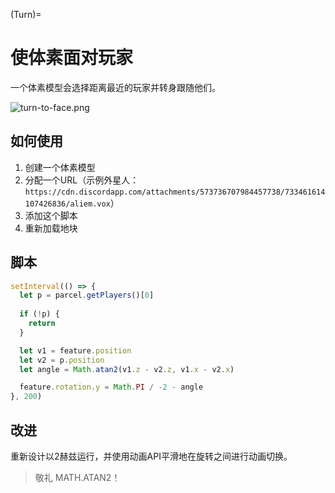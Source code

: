 (Turn)=
# 使体素面对玩家

一个体素模型会选择距离最近的玩家并转身跟随他们。

![turn-to-face.png](https://wiki.cryptovoxels.com/turn-to-face.png)

## 如何使用

1. 创建一个体素模型
2. 分配一个URL（示例外星人：`https://cdn.discordapp.com/attachments/573736707984457738/733461614107426836/aliem.vox`）
3. 添加这个脚本
4. 重新加载地块

## 脚本

```js
setInterval(() => {
  let p = parcel.getPlayers()[0]
  
  if (!p) {
    return
  }

  let v1 = feature.position
  let v2 = p.position
  let angle = Math.atan2(v1.z - v2.z, v1.x - v2.x)

  feature.rotation.y = Math.PI / -2 - angle
}, 200)
```

## 改进

重新设计以2赫兹运行，并使用动画API平滑地在旋转之间进行动画切换。

> 敬礼 MATH.ATAN2！